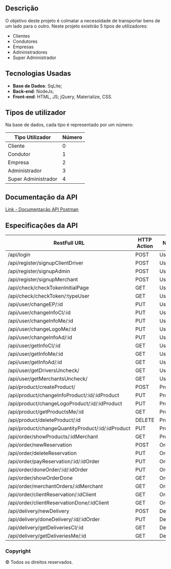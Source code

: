 ## Descrição

O objetivo deste projeto é colmatar a necessidade de transportar bens de um lado para o outro. 
Neste projeto existirão 5 tipos de utilizadores:
 - Clientes
 - Condutores
 - Empresas
 - Administradores
 - Super Administrador
 
## Tecnologias Usadas

- **Base de Dados**: SqLite;
- **Back-end**: NodeJs;
- **Front-end**: HTML, JS; jQuery, Materialize, CSS.

## Tipos de utilizador

Na base de dados, cada tipo é representado por um número:

|Tipo Utilizador    |Número|
|-------------------|------|
|Cliente            |0     |
|Condutor           |1     |
|Empresa            |2     |
|Administrador      |3     |
|Super Administrador|4     |

## Documentação da API
[Link - Documentação API Postman](https://documenter.getpostman.com/view/12996570/TVzViwHz)

## Especificações da API

|RestFull URL                      |HTTP Action|Noun     |Business Operation  |
|----------------------------------|-----------|---------|--------------------|
| /api/login                       | POST      | User    | Login              |
| /api/register/signupClientDriver | POST      | User    | CreateClientDriver |
| /api/register/signupAdmin        | POST      | User    | CreateAdmin        |
| /api/register/signupMerchant | POST | User | CreateMerchant |
| /api/check/checkTokenInitialPage | GET | User | CheckTokenInitialPage |
| /api/check/checkToken/:typeUser | GET | User | CheckToken |
| /api/user/changeEP/:id | PUT | User | ChangeEmailPassword |
| /api/user/changeInfoCl/:id | PUT | User | ChangeInfoClient|
| /api/user/changeInfoMe/:id | PUT | User | ChangeInfoMerchant|
| /api/user/changeLogoMe/:id | PUT | User | ChangeLogoMerchant|
| /api/user/changeInfoAd/:id | PUT | User | ChangeInfoAdmin|
| /api/user/getInfoCl/:id | GET | User | GetInfoClient|
| /api/user/getInfoMe/:id | GET | User | GetInfoMerchant|
| /api/user/getInfoAd/:id | GET | User | GetInfoAdmin|
| /api/user/getDriversUncheck/ | GET | User | GetDriversUnchecked|
| /api/user/getMerchantsUncheck/ | GET | User | GetMerchantsUnchecked|
| /api/product/createProduct/ | POST | Product | CreateProduct|
| /api/product/changeInfoProduct/:id/:idProduct | PUT | Product | ChangeInfoProduct|
| /api/product/changeLogoProduct/:id/:idProduct | PUT | Product | ChangeLogoProduct|
| /api/product/getProductsMe/:id | GET | Product | GetProductsFromMerchant |
| /api/product/deleteProduct/:id | DELETE | Product | DeleteProduct|
| /api/product/changeQuantityProduct/:id/:idProduct | PUT | Product | ChangeQuantityProduct|
| /api/order/showProducts/:idMerchant | GET | Product | ShowProducts|
| /api/order/newReservation | POST | Order | newReservation|
| /api/order/deleteReservation | PUT | Order | deleteReservation|
| /api/order/payReservation/:id/:idOrder | PUT | Order | payReservation|
| /api/order/doneOrder/:id/:idOrder | PUT | Order | doneOrder|
| /api/order/showOrderDone | GET | Order | showOrderDone|
| /api/order/merchantOrders/:idMerchant | GET | Order | merchantOrders|
| /api/order/clientReservation/:idClient | GET | Order | getClientReservation|
| /api/order/clientReservationDone/:idClient | GET | Order | getClientReservationDone|
| /api/delivery/newDelivery | POST | Delivery | newDelivery|
| /api/delivery/doneDelivery/:id/:idOrder | PUT | Delivery | doneDelivery|
| /api/delivery/getDeliveriesCl/:id | GET | Delivery | getDeliveriesClient|
| /api/delivery/getDeliveriesMe/:id | GET | Delivery | getDeliveriesMerchant|

### Copyright
© Todos os direitos reservados.
